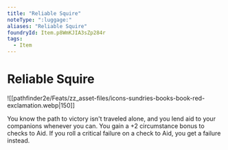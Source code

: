 ```yaml
---
title: "Reliable Squire"
noteType: ":luggage:"
aliases: "Reliable Squire"
foundryId: Item.p8WmKJIA3sZp284r
tags:
  - Item
---
```


# Reliable Squire
![[pathfinder2e/Feats/zz_asset-files/icons-sundries-books-book-red-exclamation.webp|150]]

You know the path to victory isn't traveled alone, and you lend aid to your companions whenever you can. You gain a +2 circumstance bonus to checks to Aid. If you roll a critical failure on a check to Aid, you get a failure instead.
